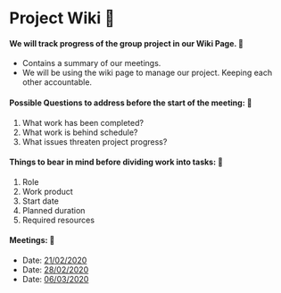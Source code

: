# **Project Wiki** :ledger:

#### We will track progress of the group project in our Wiki Page. :pushpin: 

- Contains a summary of our meetings.
- We will be using the wiki page to manage our project. Keeping each other accountable. 

#### Possible Questions to address before the start of the meeting: :pushpin:

1. What work has been completed?
2. What work is behind schedule?
3. What issues threaten project progress? 

#### Things to bear in mind before dividing work into tasks: :pushpin:

1. Role
2. Work product
3. Start date
4. Planned duration
5. Required resources

#### Meetings: :pushpin:

- Date: [21/02/2020](./21_02_2020.md) 
- Date: [28/02/2020](./28_02_2020.md)
- Date: [06/03/2020](./06_03_2020.md)